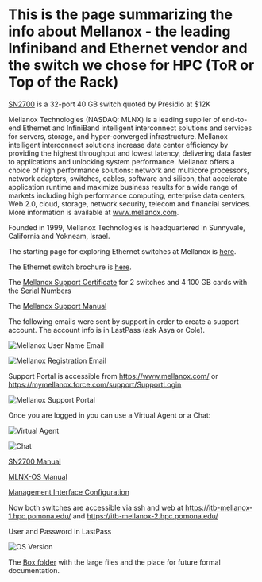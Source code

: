 # This is the page summarizing the info about  Mellanox - the leading Infiniband and Ethernet vendor and the switch we chose for HPC (ToR or Top of the Rack)

[SN2700](https://github.com/Pomona-ITS/hpc/blob/master/design/vendors/Mellanox/PB_SN2700.pdf) is a 32-port 40 GB switch quoted by Presidio at $12K

Mellanox Technologies (NASDAQ: MLNX) is a leading supplier of end-to-end Ethernet and InfiniBand intelligent interconnect solutions and services for servers, storage, and hyper-converged infrastructure. Mellanox intelligent interconnect solutions increase data center efficiency by providing the highest throughput and lowest latency, delivering data faster to applications and unlocking system performance. Mellanox offers a choice of high performance solutions: network and multicore processors, network adapters, switches, cables, software and silicon, that accelerate application runtime and maximize business results for a wide range of markets including high performance computing, enterprise data centers, Web 2.0, cloud, storage, network security, telecom and financial services. More information is available at www.mellanox.com. 

Founded in 1999, Mellanox Technologies is headquartered in Sunnyvale, California and Yokneam, Israel.

The starting page for exploring Ethernet switches at Mellanox is [here](https://www.mellanox.com/page/ethernet_switch_overview?ssn=a42eu4fa3r14q85unlko45m180).

The Ethernet switch brochure is [here](https://github.com/Pomona-ITS/hpc/blob/master/design/vendors/Mellanox/Ethernet_Switch_Brochure.pdf).

The [Mellanox Support Certificate](https://github.com/Pomona-ITS/hpc/blob/master/design/vendors/Mellanox/XXM_SUPPORT_CERTIFICATE_1037587.PDF) for 2 switches and 4 100 GB cards with the Serial Numbers

The [Mellanox Support Manual](https://www.mellanox.com/pdf/user_manuals/Mellanox_Support_and_Services_User_Guide.pdf)

The following emails were sent by support in order to create a support account. The account info is in LastPass (ask Asya or Cole).

![Mellanox User Name Email](https://github.com/Pomona-ITS/hpc/blob/master/design/vendors/Mellanox/Screen%20Shot%202018-06-19%20at%202.18.55%20PM.png)

![Mellanox Registration Email](https://github.com/Pomona-ITS/hpc/blob/master/design/vendors/Mellanox/Screen%20Shot%202018-06-19%20at%202.21.37%20PM.png)

Support Portal is accessible from https://www.mellanox.com/ or https://mymellanox.force.com/support/SupportLogin

![Mellanox Support Portal](https://github.com/Pomona-ITS/hpc/blob/master/design/vendors/Mellanox/Screen%20Shot%202018-06-19%20at%202.28.08%20PM.png)

Once you are logged in you can use a Virtual Agent or a Chat:

![Virtual Agent](https://github.com/Pomona-ITS/hpc/blob/master/design/vendors/Mellanox/Screen%20Shot%202018-06-19%20at%202.29.05%20PM.png)

![Chat](https://github.com/Pomona-ITS/hpc/blob/master/design/vendors/Mellanox/Screen%20Shot%202018-06-19%20at%202.30.55%20PM.png)

[SN2700 Manual](https://www.mellanox.com/related-docs/user_manuals/1U_HW_UM_SN2000_Switch_Family.pdf)

[MLNX-OS Manual](https://github.com/Pomona-ITS/hpc/blob/master/design/vendors/Mellanox/Onyx_ETH_v3_6_6000_UM.PDF)

[Management Interface Configuration](https://github.com/Pomona-ITS/hpc/blob/master/design/vendors/Mellanox/Mellanox%20Switch%20Management%20Interface%20Setup%20June%2026%202018.pdf)

Now both switches are accessible via ssh and web at https://itb-mellanox-1.hpc.pomona.edu/ and https://itb-mellanox-2.hpc.pomona.edu/

User and Password in LastPass

![OS Version](https://github.com/Pomona-ITS/hpc/blob/master/design/vendors/Mellanox/Screen%20Shot%202018-06-19%20at%206.13.23%20PM.png)

The [Box folder](https://pomona.box.com/s/5e8xjmlnrnhc05bk4pae593rgmvf1i9z) with the large files and the place for future formal documentation.
